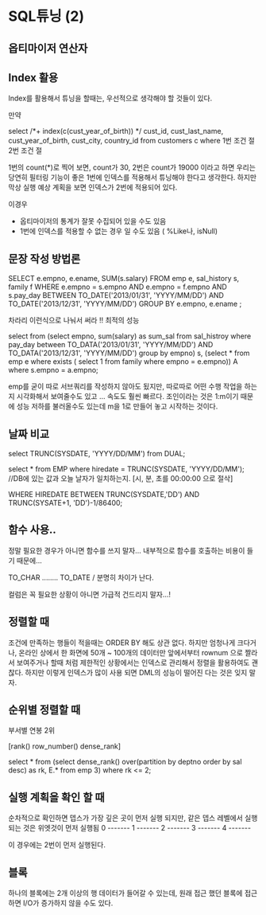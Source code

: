 # SQL튜닝 (2)

## 옵티마이저 연산자


## Index 활용

Index를 활용해서 튜닝을 할때는, 우선적으로 생각해야 할 것들이 있다.

만약

select /*+ index(c(cust_year_of_birth)) */
	cust_id, cust_last_name, cust_year_of_birth, cust_city, country_id
from customers c
where 1번 조건 절
	  2번 조건 절

1번의 count(*)로 찍어 보면, count가 30, 2번은 count가 19000 이라고 하면
우리는 당연히 필터링 기능이 좋은 1번에 인덱스를 적용해서  튜닝해야 한다고 생각한다. 하지만 막상 실행 예상 계획을 보면 인덱스가 2번에 적용되어 있다.

이경우

- 옵티마이저의 통계가 잘못 수집되어 있을 수도 있음
- 1번에 인덱스를 적용할 수 없는 경우 일 수도 있음 ( %Like나, isNull)


## 문장 작성 방법론

SELECT e.empno, e.ename, SUM(s.salary)
FROM emp e, sal_history s, family f
WHERE e.empno = s.empno
AND e.empno = f.empno
AND s.pay_day BETWEEN TO_DATE('2013/01/31', 'YYYY/MM/DD')
AND TO_DATE('2013/12/31', 'YYYY/MM/DD')
GROUP BY e.empno, e.ename ;


차라리 이런식으로 나눠서 써라 !! 최적의 성능

select
from (select empno, sum(salary) as sum_sal
	  from sal_histroy
	  where pay_day between TO_DATA('2013/01/31', 'YYYY/MM/DD')
	  					AND TO_DATA('2013/12/31', 'YYYY/MM/DD')
	  group by empno) s,
	  (select *
	   from emp e
	   where exists ( select 1 from family where empno = e.empno)) A
where s.empno = a.empno;

emp를 굳이 따로 서브쿼리를 작성하지 않아도 됬지만, 따로따로 어떤 수행 작업을 하는지 시각화해서 보여줄수도 있고 ... 속도도 훨씬 빠르다. 조인이라는 것은 1:m이기 때문에 성능 저하를 불러올수도 있는데 m을 1로 만들어 놓고 시작하는 것이다.



## 날짜 비교

select TRUNC(SYSDATE, 'YYYY/DD/MM')
from DUAL;

select *
from EMP
where hiredate = TRUNC(SYSDATE, 'YYYY/DD/MM');
//DB에 있는 값과 오늘 날자가 일치하는지. [시, 분, 초를 00:00:00 으로 절삭]

WHERE HIREDATE BETWEEN TRUNC(SYSDATE,'DD') AND TRUNC(SYSATE+1, 'DD')-1/86400;



## 함수 사용..

정말 필요한 경우가 아니면 함수를 쓰지 말자... 내부적으로 함수를 호출하는 비용이 들기 때문에...

TO_CHAR ........ TO_DATE / 분명히 차이가 난다.

컬럼은 꼭 필요한 상황이 아니면 가급적 건드리지 말자...!

## 정렬할 때

조건에 만족하는 행들이 적을때는 ORDER BY 해도 상관 없다.
하지만 엄청나게 크다거나, 온라인 상에서 한 화면에 50개 ~ 100개의 데이터만 앞에서부터 rownum 으로 짤라서 보여주거나 할때 처럼 제한적인 상황에서는 인덱스로 관리해서 정렬을 활용하여도 괜찮다.
하지만 이렇게 인덱스가 많이 사용 되면 DML의 성능이 떨어진 다는 것은 잊지 말자.

## 순위별 정렬할 때

부서별 연봉 2위

[rank() row_number() dense_rank]

select *
from (select dense_rank() over(partition by deptno order by sal desc) as rk, E.*
		from emp 3)
		where rk <= 2;


## 실행 계획을 확인 할 때
순차적으로 확인하면 뎁스가 가장 깊은 곳이 먼저 실행 되지만, 같은 뎁스 레벨에서 실행되는 것은 위엣것이 먼저 실행됨
0  -------
1   -------
2    -------
3    -------
4     -------

이 경우에는 2번이 먼저 실행된다.


## 블록
하나의 블록에는 2개 이상의 행 데이터가 들어갈 수 있는데, 원래 접근 했던 블록에 접근하면 I/O가 증가하지 않을 수도 있다.